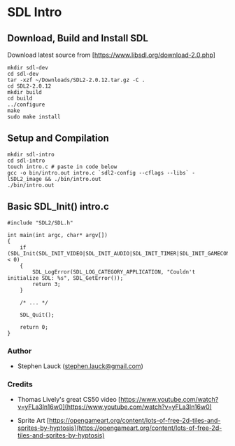 # SDL Intro

## Download, Build and Install SDL

Download latest source from [https://www.libsdl.org/download-2.0.php]

```
mkdir sdl-dev
cd sdl-dev
tar -xzf ~/Downloads/SDL2-2.0.12.tar.gz -C .
cd SDL2-2.0.12
mkdir build
cd build
../configure
make
sudo make install
```

## Setup and Compilation

```
mkdir sdl-intro
cd sdl-intro
touch intro.c # paste in code below
gcc -o bin/intro.out intro.c `sdl2-config --cflags --libs` -lSDL2_image && ./bin/intro.out
./bin/intro.out
```

## Basic SDL_Init() intro.c

```
#include "SDL2/SDL.h"

int main(int argc, char* argv[])
{
    if (SDL_Init(SDL_INIT_VIDEO|SDL_INIT_AUDIO|SDL_INIT_TIMER|SDL_INIT_GAMECONTROLLER) < 0) 
    {
        SDL_LogError(SDL_LOG_CATEGORY_APPLICATION, "Couldn't initialize SDL: %s", SDL_GetError());
        return 3;
    }

    /* ... */

    SDL_Quit();

    return 0;
}
```

### Author

* Stephen Lauck ([stephen.lauck@gmail.com](mailto:stephen.lauck@gmail.com))

### Credits

* Thomas Lively's great CS50 video [https://www.youtube.com/watch?v=yFLa3ln16w0](https://www.youtube.com/watch?v=yFLa3ln16w0)

* Sprite Art [https://opengameart.org/content/lots-of-free-2d-tiles-and-sprites-by-hyptosis](https://opengameart.org/content/lots-of-free-2d-tiles-and-sprites-by-hyptosis)